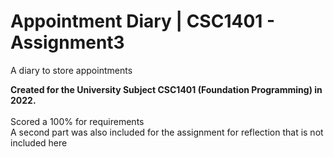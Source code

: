 # Appointment Diary | CSC1401 - Assignment3
A diary to store appointments

**Created for the University Subject CSC1401 (Foundation Programming) in 2022.**
<br>
<br>
Scored a 100% for requirements<br>
A second part was also included for the assignment for reflection that is not included here 
